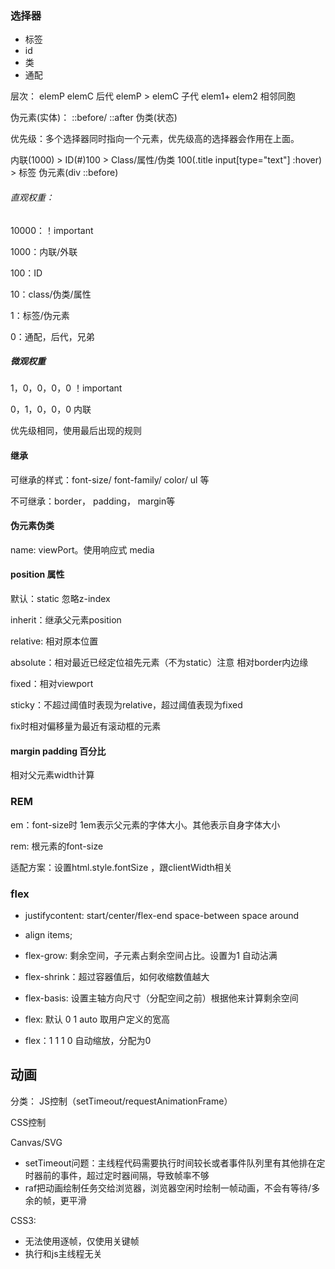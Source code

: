 ### 选择器

* 标签
* id
* 类
* 通配

层次： elemP  elemC 后代   elemP > elemC  子代   elem1+ elem2 相邻同胞

伪元素(实体)： ::before/ ::after 伪类(状态)

优先级：多个选择器同时指向一个元素，优先级高的选择器会作用在上面。

内联(1000) > ID(#)100 > Class/属性/伪类 100(.title input[type="text"]  :hover) > 标签 伪元素(div ::before)

###### 直观权重：

10000：！important

1000：内联/外联

100：ID

10：class/伪类/属性

1：标签/伪元素

0：通配，后代，兄弟

##### 微观权重

1，0，0，0，0	！important

0，1，0，0，0  内联

优先级相同，使用最后出现的规则





####  继承

可继承的样式：font-size/ font-family/ color/ ul 等

不可继承：border， padding， margin等



#### 伪元素伪类

name: viewPort。使用响应式 media



#### position 属性

默认：static 忽略z-index

inherit：继承父元素position

relative: 相对原本位置

absolute：相对最近已经定位祖先元素（不为static）注意 相对border内边缘

fixed：相对viewport

sticky：不超过阈值时表现为relative，超过阈值表现为fixed

fix时相对偏移量为最近有滚动框的元素



#### margin padding 百分比

相对父元素width计算



### REM

em：font-size时 1em表示父元素的字体大小。其他表示自身字体大小

rem: 根元素的font-size

适配方案：设置html.style.fontSize ，跟clientWidth相关



### flex

* justifycontent: start/center/flex-end   space-between  space around
* align items;
* flex-grow: 剩余空间，子元素占剩余空间占比。设置为1 自动沾满
* flex-shrink：超过容器值后，如何收缩数值越大
* flex-basis: 设置主轴方向尺寸（分配空间之前）根据他来计算剩余空间

* flex: 默认 0 1 auto   取用户定义的宽高
* flex：1   1 1 0 自动缩放，分配为0



## 动画

分类： JS控制（setTimeout/requestAnimationFrame）

CSS控制

Canvas/SVG

* setTimeout问题：主线程代码需要执行时间较长或者事件队列里有其他排在定时器前的事件，超过定时器间隔，导致帧率不够
* raf把动画绘制任务交给浏览器，浏览器空闲时绘制一帧动画，不会有等待/多余的帧，更平滑

CSS3:

* 无法使用逐帧，仅使用关键帧
* 执行和js主线程无关
